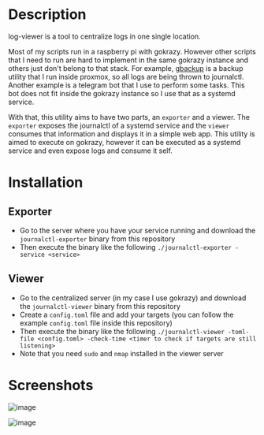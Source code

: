 # Description

log-viewer is a tool to centralize logs in one single location.

Most of my scripts run in a raspberry pi with gokrazy. However other scripts that I need to run are hard to implement in the same gokrazy instance and others just don't belong to that stack. For example, [gbackup](https://github.com/BrunoTeixeira1996/gbackup) is a backup utility that I run inside proxmox, so all logs are being thrown to journalctl. Another example is a telegram bot that I use to perform some tasks. This bot does not fit inside the gokrazy instance so I use that as a systemd service.

With that, this utility aims to have two parts, an `exporter` and a viewer. The `exporter` exposes the journalctl of a systemd service and the `viewer` consumes that information and displays it in a simple web app. This utility is aimed to execute on gokrazy, however it can be executed as a systemd service and even expose logs and consume it self.

# Installation

## Exporter

- Go to the server where you have your service running and download the `journalctl-exporter` binary from this repository
- Then execute the binary like the following `./journalctl-exporter -service <service>`

## Viewer

- Go to the centralized server (in my case I use gokrazy) and download the `journalctl-viewer` binary from this repository
- Create a `config.toml` file and add your targets (you can follow the example `config.toml` file inside this repository)
- Then execute the binary like the following `./journalctl-viewer -toml-file <config.toml> -check-time <timer to check if targets are still listening>`
- Note that you need `sudo` and `nmap` installed in the viewer server

# Screenshots

![image](https://github.com/BrunoTeixeira1996/log-viewer/assets/12052283/6cd8e30e-6a84-4c4a-9509-127e9fb68ace)


![image](https://github.com/BrunoTeixeira1996/log-viewer/assets/12052283/104948d7-61c8-407d-b09d-106957afbc3c)
